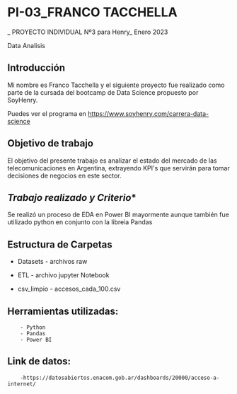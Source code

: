 # **PI-03_FRANCO TACCHELLA**


_ PROYECTO INDIVIDUAL Nº3 para Henry_ Enero 2023

Data Analisis

## **Introducción**

Mi nombre es Franco Tacchella y el siguiente proyecto fue realizado como parte de la cursada del bootcamp de Data Science propuesto por SoyHenry. 

Puedes ver el programa en https://www.soyhenry.com/carrera-data-science

## **Objetivo de trabajo**

El objetivo del presente trabajo es analizar el estado del mercado de las telecomunicaciones en Argentina, extrayendo KPI's que servirán para tomar decisiones de negocios en este sector.

## *Trabajo realizado y Criterio**

Se realizó un proceso de EDA en Power BI mayormente aunque también fue utilizado python en conjunto con la libreia Pandas


## **Estructura de Carpetas**

- Datasets
        - archivos raw
- ETL
        - archivo jupyter Notebook 

- csv_limpio
        - accesos_cada_100.csv 


## **Herramientas utilizadas:**

        - Python
        - Pandas
        - Power BI

## **Link de datos:**
        -https://datosabiertos.enacom.gob.ar/dashboards/20000/acceso-a-internet/